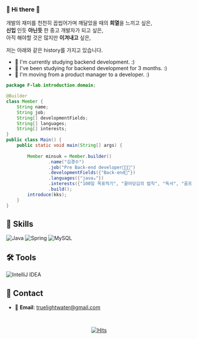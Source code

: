 ### 👋 Hi there 👋

개발의 재미를 천천히 꼽씹어가며 깨달았을 때의 **희열**을 느끼고 싶은, <br>
**신입** 인듯 **아닌듯** 한 중고 개발자가 되고 싶은, <br>
아직 해야할 것은 많지만 **이겨내고** 싶은, <br>

저는 아래와 같은 history를 가지고 있습니다.

- 🌱 I'm currently studying backend development. :)
- 🤔 I've been studying for backend development for 3 months. :) 
- 💬 I'm moving from a product manager to a developer. :)

``` java
package F-lab.introduction.domain;

@Builder
class Member {
    String name;
    String job;
    String[] developmentFields;
    String[] languages;
    String[] interests;
}
public class Main() {
    public static void main(String[] args) {
    
        Member minsuk = Member.builder()
                .name("김경수")
                .job("Pre Back-end developer🧑🏽‍💻")
                .developmentFields({"Back-end🔭"})
                .languages({"java☕"})
                .interests({"100일 목표적기", "끌어당김의 법칙", "독서", "골프👯"})
                .build();
        introduce(kks);
    }
}
```


## 🔨 Skills
![Java](https://img.shields.io/badge/-Java-007396?logo=java&logoColor=white)
![Spring](https://img.shields.io/badge/Spring-6DB33F.svg?&flat&logo=Spring&logoColor=white)
![MySQL](https://img.shields.io/badge/-MySQL-4479A1?logo=mysql&logoColor=white)

## 🛠 Tools

![IntelliJ IDEA](https://img.shields.io/badge/-IntelliJ%20IDEA-FF0000?logo=intellij%20idea&logoColor=white)

## 🤝 Contact

- 📧 **Email**: truelightwater@gmail.com

<br>

<div align=center>
	
[![Hits](https://hits.seeyoufarm.com/api/count/incr/badge.svg?url=https%3A%2F%2Fgithub.com%2Ftruelightwater&count_bg=%2379C83D&title_bg=%23555555&icon=&icon_color=%23E7E7E7&title=hits&edge_flat=false)](https://hits.seeyoufarm.com)
	
</div>

